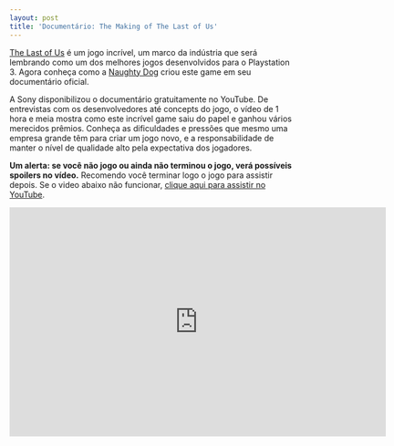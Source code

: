 ```yaml
---
layout: post
title: 'Documentário: The Making of The Last of Us'
---
```


[The Last of Us](http://www.thelastofus.playstation.com/ "The Last of Us") é um jogo incrível, um marco da indústria que será lembrando como um dos melhores jogos desenvolvidos para o Playstation 3. Agora conheça como a [Naughty Dog](http://www.naughtydog.com/ "Naughty Dog") criou este game em seu documentário oficial.

A Sony disponibilizou o documentário gratuitamente no YouTube. De entrevistas com os desenvolvedores até concepts do jogo, o vídeo de 1 hora e meia mostra como este incrível game saiu do papel e ganhou vários merecidos prêmios. Conheça as dificuldades e pressões que mesmo uma empresa grande têm para criar um jogo novo, e a responsabilidade de manter o nível de qualidade alto pela expectativa dos jogadores.

**Um alerta: se você não jogo ou ainda não terminou o jogo, verá possíveis spoilers no vídeo.** Recomendo você terminar logo o jogo para assistir depois. Se o video abaixo não funcionar, [clique aqui para assistir no YouTube](http://www.youtube.com/watch?v=R0l7LzC_h8I "Youtube").

<span class="embed-youtube" style="text-align:center; display: block;"><iframe allowfullscreen="true" class="youtube-player" frameborder="0" height="402" src="http://www.youtube.com/embed/R0l7LzC_h8I?version=3&rel=1&fs=1&autohide=2&showsearch=0&showinfo=1&iv_load_policy=1&wmode=transparent" type="text/html" width="660"></iframe></span>
